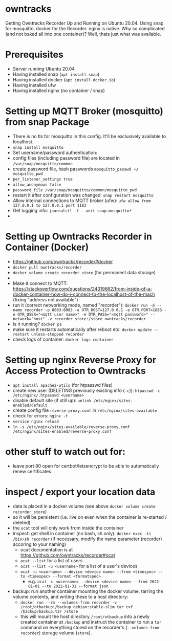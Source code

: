 # owntracks
Getting Owntracks Recorder Up and Running on Ubuntu 20.04.
Using snap for mosquitto, docker for the Recorder. nginx is native.
Why so complicated (and not baked all into one container)? Well, thats just what was available.

# Prerequisites
- Server running Ubuntu 20.04
- Having installed snap (`apt install snap`)
- Having installed docker (`apt install docker.io`) 
- Having installed ufw
- Having installed nginx (no container / snap)

# Setting up MQTT Broker (mosquitto) from snap Package
- There is no tls for mosquitto in this config. It'll be exclusively available to localhost. 
- `snap install mosquitto`
- Set username/password authentication: 
- config files (including password file) are located in `/var/snap/mosquitto/common`
- create password file, hash passwords `mosquitto_passwd -U mosquitto_pwd`
- `per_listener_settings true`
- `allow_anonymous false`
- `password_file /var/snap/mosquitto/common/mosquitto_pwd`
- restart it after configuration was changed: `snap restart mosquitto`
- Allow internal connections to MQTT broker (ufw): `ufw allow from 127.0.0.1 to 127.0.0.1 port 1183`
- Get logging info: `journalctl -f --unit snap.mosquitto*`
-

# Setting up Owntracks Recorder in Container (Docker)
- https://github.com/owntracks/recorder#docker
- `docker pull owntracks/recorder`
- `docker volume create recorder_store` (for permanent data storage)
- 
- Make it connect to MQTT: https://stackoverflow.com/questions/24319662/from-inside-of-a-docker-container-how-do-i-connect-to-the-localhost-of-the-mach (fixing "address not available")
- run it (correct networking mode, named "recorder"): `docker run -d --name recorder -p 8083:8083 -e OTR_HOST=127.0.0.1 -e OTR_PORT=1883 -e OTR_USER="<mqtt user name>" -e OTR_PASS="<mqtt password>" --network="host" -v recorder_store:/store owntracks/recorder`
- is it running? `docker ps`
- make sure it restarts automatically after reboot etc: `docker update --restart unless-stopped recorder`
- check logs of container: `docker logs container`

# Setting up nginx Reverse Proxy for Access Protection to Owntracks
- `apt install apache2-utils` (for htpasswd files)
- create new user (DELETING previously existing info (`-c`)): `htpasswd -c /etc/nginx/.htpasswd <username>`  
- disable default site (if still up): `unlink /etc/nginx/sites-enabled/default`
- create config file `reverse-proxy.conf` in `/etc/nginx/sites-available`
- check for errors: `nginx -t`
- `service nginx reload`
- `ln -s /etc/nginx/sites-available/reverse-proxy.conf /etc/nginx/sites-enabled/reverse-proxy.conf`

# other stuff to watch out for:
- leave port 80 open for certbot/letsencrypt to be able to automatically renew certificates

# inspect / export your location data
- data is placed in a docker volume (see above `docker volume create recorder_store`)
- so it will be persistent (i.e. live on even when the container is re-started / deleted)
- the `ocat` tool will only work from inside the container
- inspect: get shell in container (no bash, sh only): `docker exec -ti /bin/sh recorder` (if necessary, modify the name parameter (recorder) accoring to your naming)
  - ocat documentation is at https://github.com/owntracks/recorder#ocat
  - `ocat --list` for a list of users
  - `ocat --list -u <username>` for a list of a user's devices
  - `ocat -u <username> --device <device name> --from <timespec> --to <timespec> --format <formatspec>`
    - e.g. `ocat -u <username> --device <device name> --from 2022-01-01 --to 2022-01-31 --format json`
- backup: run another container mounting the docker volume, tarring the volume contents, and writing these to a host directory:
  - ```docker run --rm --volumes-from recorder -v /root/otbackup:/backup debian:stable-slim tar cvf /backup/backup.tar /store```
  - this will mount the host directory `/root/otbackup` into a newly created container at `/backup` and instruct the container to run a `tar` command on everything stored on the recorder's (`--volumes-from recorder`) storage volume (`store`).
